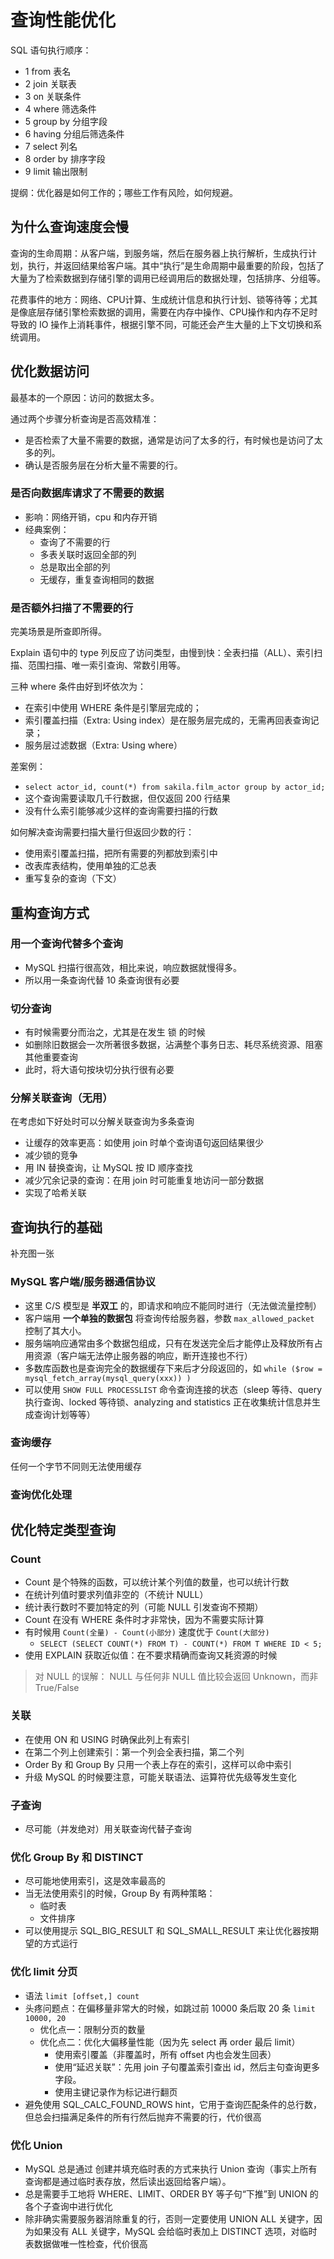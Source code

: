 # 查询性能优化

SQL 语句执行顺序：

- 1 from        表名
- 2 join        关联表
- 3 on          关联条件
- 4 where       筛选条件
- 5 group by    分组字段
- 6 having      分组后筛选条件
- 7 select      列名
- 8 order by    排序字段
- 9 limit       输出限制

提纲：优化器是如何工作的；哪些工作有风险，如何规避。

## 为什么查询速度会慢

查询的生命周期：从客户端，到服务端，然后在服务器上执行解析，生成执行计划，执行，并返回结果给客户端。其中“执行”是生命周期中最重要的阶段，包括了大量为了检索数据到存储引擎的调用已经调用后的数据处理，包括排序、分组等。

花费事件的地方：网络、CPU计算、生成统计信息和执行计划、锁等待等；尤其是像底层存储引擎检索数据的调用，需要在内存中操作、CPU操作和内存不足时导致的 IO 操作上消耗事件，根据引擎不同，可能还会产生大量的上下文切换和系统调用。

## 优化数据访问

最基本的一个原因：访问的数据太多。

通过两个步骤分析查询是否高效精准：

- 是否检索了大量不需要的数据，通常是访问了太多的行，有时候也是访问了太多的列。
- 确认是否服务层在分析大量不需要的行。

### 是否向数据库请求了不需要的数据

- 影响：网络开销，cpu 和内存开销
- 经典案例：
  - 查询了不需要的行
  - 多表关联时返回全部的列
  - 总是取出全部的列
  - 无缓存，重复查询相同的数据

### 是否额外扫描了不需要的行

完美场景是所查即所得。

Explain 语句中的 type 列反应了访问类型，由慢到快：全表扫描（ALL）、索引扫描、范围扫描、唯一索引查询、常数引用等。

三种 where 条件由好到坏依次为：

- 在索引中使用 WHERE 条件是引擎层完成的；
- 索引覆盖扫描（Extra: Using index）是在服务层完成的，无需再回表查询记录；
- 服务层过滤数据（Extra: Using where）

差案例：

- `select actor_id, count(*) from sakila.film_actor group by actor_id;`
- 这个查询需要读取几千行数据，但仅返回 200 行结果
- 没有什么索引能够减少这样的查询需要扫描的行数

如何解决查询需要扫描大量行但返回少数的行：

- 使用索引覆盖扫描，把所有需要的列都放到索引中
- 改表库表结构，使用单独的汇总表
- 重写复杂的查询（下文）

## 重构查询方式

### 用一个查询代替多个查询

- MySQL 扫描行很高效，相比来说，响应数据就慢得多。
- 所以用一条查询代替 10 条查询很有必要

### 切分查询

- 有时候需要分而治之，尤其是在发生 锁 的时候
- 如删除旧数据会一次所著很多数据，沾满整个事务日志、耗尽系统资源、阻塞其他重要查询
- 此时，将大语句按块切分执行很有必要

### 分解关联查询（无用）

在考虑如下好处时可以分解关联查询为多条查询

- 让缓存的效率更高：如使用 join 时单个查询语句返回结果很少
- 减少锁的竞争
- 用 IN 替换查询，让 MySQL 按 ID 顺序查找
- 减少冗余记录的查询：在用 join 时可能重复地访问一部分数据
- 实现了哈希关联

## 查询执行的基础

补充图一张

### MySQL 客户端/服务器通信协议

- 这里 C/S 模型是 **半双工** 的，即请求和响应不能同时进行（无法做流量控制）
- 客户端用 **一个单独的数据包** 将查询传给服务器，参数 `max_allowed_packet` 控制了其大小。
- 服务端响应通常由多个数据包组成，只有在发送完全后才能停止及释放所有占用资源（客户端无法停止服务器的响应，断开连接也不行）
- 多数库函数也是查询完全的数据缓存下来后才分段返回的，如 `while ($row = mysql_fetch_array(mysql_query(xxx)) )`
- 可以使用 `SHOW FULL PROCESSLIST` 命令查询连接的状态（sleep 等待、query 执行查询、locked 等待锁、analyzing and statistics 正在收集统计信息并生成查询计划等等）

### 查询缓存

任何一个字节不同则无法使用缓存

### 查询优化处理

## 优化特定类型查询

### Count

- Count 是个特殊的函数，可以统计某个列值的数量，也可以统计行数
- 在统计列值时要求列值非空的（不统计 NULL）
- 统计表行数时不要加特定的列（可能 NULL 引发查询不预期）
- Count 在没有 WHERE 条件时才非常快，因为不需要实际计算
- 有时候用 `Count(全量) - Count(小部分)` 速度优于 `Count(大部分)`
  - `SELECT (SELECT COUNT(*) FROM T) - COUNT(*) FROM T WHERE ID < 5;`
- 使用 EXPLAIN 获取近似值：在不要求精确而查询又耗资源的时候

> 对 NULL 的误解：
> NULL 与任何非 NULL 值比较会返回 Unknown，而非 True/False

### 关联

- 在使用 ON 和 USING 时确保此列上有索引
- 在第二个列上创建索引：第一个列会全表扫描，第二个列
- Order By 和 Group By 只用一个表上存在的索引，这样可以命中索引
- 升级 MySQL 的时候要注意，可能关联语法、运算符优先级等发生变化

### 子查询

- 尽可能（并发绝对）用关联查询代替子查询

### 优化 Group By 和 DISTINCT

- 尽可能地使用索引，这是效率最高的
- 当无法使用索引的时候，Group By 有两种策略：
  - 临时表
  - 文件排序
- 可以使用提示 SQL_BIG_RESULT 和 SQL_SMALL_RESULT 来让优化器按期望的方式运行

### 优化 limit 分页

- 语法 `limit [offset,] count`
- 头疼问题点：在偏移量非常大的时候，如跳过前 10000 条后取 20 条 `limit 10000, 20`
  - 优化点一：限制分页的数量
  - 优化点二：优化大偏移量性能（因为先 select 再 order 最后 limit）
    - 使用索引覆盖（非覆盖时，所有 offset 内也会发生回表）
    - 使用“延迟关联”：先用 join 子句覆盖索引查出 id，然后主句查询更多字段。
    - 使用主键记录作为标记进行翻页
- 避免使用 SQL_CALC_FOUND_ROWS hint，它用于查询匹配条件的总行数，但总会扫描满足条件的所有行然后抛弃不需要的行，代价很高

### 优化 Union

- MySQL 总是通过 创建并填充临时表的方式来执行 Union 查询（事实上所有查询都是通过临时表存放，然后读出返回给客户端）。
- 总是需要手工地将 WHERE、LIMIT、ORDER BY 等子句“下推”到 UNION 的各个子查询中进行优化
- 除非确实需要服务器消除重复的行，否则一定要使用 UNION ALL 关键字，因为如果没有 ALL 关键字，MySQL 会给临时表加上 DISTINCT 选项，对临时表数据做唯一性检查，代价很高
